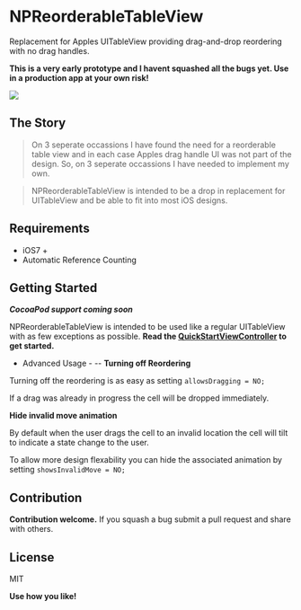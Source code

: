 NPReorderableTableView
=========

Replacement for Apples UITableView providing drag-and-drop reordering with no drag handles. 

**This is a very early prototype and I havent squashed all the bugs yet. Use in a production app at your own risk!**

[![](https://s3-us-west-1.amazonaws.com/nicholas-peterson-github/fast_demo.gif)](https://s3-us-west-1.amazonaws.com/nicholas-peterson-github/fast_demo.gif)

The Story
-----------
> On 3 seperate occassions I have found the need for a reorderable table view and in each case Apples drag handle UI was not part of the design. So, on 3 seperate occassions I have needed to implement my own.

> NPReorderableTableView is intended to be a drop in replacement for UITableView and be able to fit into most iOS designs. 

Requirements
----
- iOS7 +
- Automatic Reference Counting

Getting Started
--------------
**_CocoaPod support coming soon_**

NPReorderableTableView is intended to be used like a regular UITableView with as few exceptions as possible.
**Read the [QuickStartViewController](https://github.com/NicholasPeterson/NPReorderableTableView/blob/master/NPReorderableTableView/QuickStartViewController.m) to get started.**

- Advanced Usage -
--
**Turning off Reordering**

Turning off the reordering is as easy as setting `allowsDragging = NO;`

If a drag was already in progress the cell will be dropped immediately.

**Hide invalid move animation**

By default when the user drags the cell to an invalid location the cell will tilt to indicate a state change to the user. 

To allow more design flexability you can hide the associated animation by setting `showsInvalidMove = NO;`


Contribution
----

**Contribution welcome.** If you squash a bug submit a pull request and share with others.

License
----

MIT

**Use how you like!**
